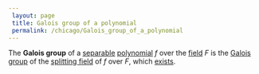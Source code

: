 ```yaml
---
 layout: page
 title: Galois group of a polynomial
 permalink: /chicago/Galois_group_of_a_polynomial
---
```

The **Galois group** of a [separable](https://defsmath.github.io/DefsMath/separable_polynomial) [polynomial](https://defsmath.github.io/DefsMath/polynomial_ring) $f$ over the [field](https://defsmath.github.io/DefsMath/field) $F$ is the [Galois group](https://defsmath.github.io/DefsMath/Galois_extension) of the [splitting field](https://defsmath.github.io/DefsMath/splitting_field) of $f$ over $F$, which [exists](https://defsmath.github.io/DefsMath/splitting_fields_of_separable_polynomials_are_Galois).